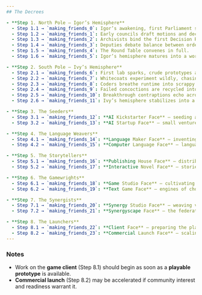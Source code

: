 ```yaml
---
## The Decrees

- **Step 1. North Pole — Igor’s Hemisphere**  
  - Step 1.1 → `making_friends_0`: Igor’s awakening, first Parliament scrolls.  
  - Step 1.2 → `making_friends_1`: Early councils draft motions and decrees.  
  - Step 1.3 → `making_friends_2`: Archivists bind the first Decision Records.  
  - Step 1.4 → `making_friends_3`: Deputies debate balance between order and play.  
  - Step 1.5 → `making_friends_4`: The Round Table convenes in full.  
  - Step 1.6 → `making_friends_5`: Igor’s hemisphere matures into a working Parliament.  

- **Step 2. South Pole — Ivy’s Hemisphere**  
  - Step 2.1 → `making_friends_6`: First lab sparks, crude prototypes at the Harbor of Hulks.  
  - Step 2.2 → `making_friends_7`: Whitecoats experiment wildly, chasing invention.  
  - Step 2.3 → `making_friends_8`: Coders breathe runtime into scrappy creations.  
  - Step 2.4 → `making_friends_9`: Failed concoctions are recycled into new trials.  
  - Step 2.5 → `making_friends_10`: Breakthrough contraptions echo across the harbor.  
  - Step 2.6 → `making_friends_11`: Ivy’s hemisphere stabilizes into a living Lab Parliament.  

- **Step 3. The Seeders**  
  - Step 3.1 → `making_friends_12`: **AI Kickstarter Face** — seeding and launching.  
  - Step 3.2 → `making_friends_13`: **AI Startup Face** — small ventures bloom into many.  

- **Step 4. The Language Weavers**  
  - Step 4.1 → `making_friends_14`: **Language Maker Face** — inventing new tongues of power.  
  - Step 4.2 → `making_friends_15`: **Computer Language Face** — languages grow tools of their own.  

- **Step 5. The Storytellers**  
  - Step 5.1 → `making_friends_16`: **Publishing House Face** — distributing dreams.  
  - Step 5.2 → `making_friends_17`: **Interactive Novel Face** — stories branch and play.  

- **Step 6. The Gamewrights**  
  - Step 6.1 → `making_friends_18`: **Game Studio Face** — cultivating worlds of play.  
  - Step 6.2 → `making_friends_19`: **Text Game Face** — engines of choice and recursion.  

- **Step 7. The Synergists**  
  - Step 7.1 → `making_friends_20`: **Synergy Studio Face** — weaving ventures into ecosystems.  
  - Step 7.2 → `making_friends_21`: **Synergyscape Face** — the federated network of networks.  

- **Step 8. The Launchers**  
  - Step 8.1 → `making_friends_22`: **Client Face** — preparing the playable client.  
  - Step 8.2 → `making_friends_23`: **Commercial Launch Face** — scaling outward, launch & GTM.  
---
```


### Notes
- Work on the **game client** (Step 8.1) should begin as soon as a **playable prototype** is available.  
- **Commercial launch** (Step 8.2) may be accelerated if community interest and readiness warrant it.  
